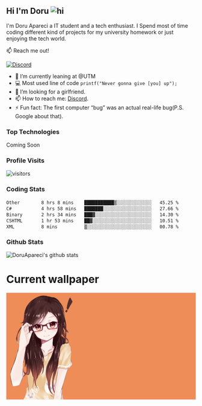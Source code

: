 ## Hi I'm Doru <img src="https://user-images.githubusercontent.com/1303154/88677602-1635ba80-d120-11ea-84d8-d263ba5fc3c0.gif" width="28px" alt="hi">

I'm Doru Apareci a IT student and a tech enthusiast. I Spend most of time coding different kind of projects for my university homework or just enjoying the tech world.

:mailbox: Reach me out!

[![Discord](https://img.shields.io/discord/742508750258176152?style=for-the-badge)](https://img.shields.io/discord/742508750258176152?color=%2357f287&label=Discord&logo=discord)


- 🔭 I’m currently leaning at @UTM
- :computer: Most used line of code `printf("Never gonna give [you] up");`
- 🤔 I’m looking for a girlfriend.
- 📫 How to reach me: <a href="https://discord.gg/TtbMSrZQjY">Discord</a>.
- ⚡ Fun fact: The first computer “bug” was an actual real-life bug(P.S. Google about that).

### Top Technologies

Coming Soon

### Profile Visits 

![visitors](https://visitor-badge.glitch.me/badge?page_id=DoruApareci.DoruApareci)


### Coding Stats

<!--START_SECTION:waka-->

```text
Other        8 hrs 8 mins    ███████████▒░░░░░░░░░░░░░   45.25 %
C#           4 hrs 58 mins   ███████░░░░░░░░░░░░░░░░░░   27.66 %
Binary       2 hrs 34 mins   ███▓░░░░░░░░░░░░░░░░░░░░░   14.30 %
CSHTML       1 hr 53 mins    ██▓░░░░░░░░░░░░░░░░░░░░░░   10.51 %
XML          8 mins          ▒░░░░░░░░░░░░░░░░░░░░░░░░   00.78 %
```

<!--END_SECTION:waka-->

### Github Stats

![DoruApareci's github stats](https://github-readme-stats.vercel.app/api?username=DoruApareci&count_private=true&theme=tokyonight&hide=contribs,prs)


# Current wallpaper
![](https://github.com/DoruApareci/DoruApareci/blob/main/bkg.png)


[discordInvite]:https://discord.gg/TtbMSrZQjY
